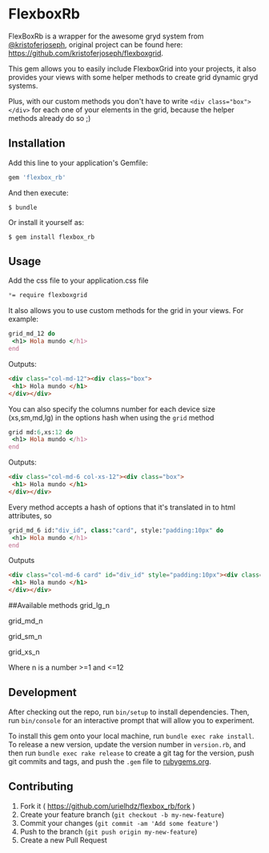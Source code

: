 # FlexboxRb

FlexBoxRb is a wrapper for the awesome gryd system from [@kristoferjoseph](https://github.com/kristoferjoseph), original project can be found here: https://github.com/kristoferjoseph/flexboxgrid.

This gem allows you to easily include FlexboxGrid into your projects, it also provides your views with some helper methods to create grid dynamic gryd systems.

Plus, with our custom methods you don't have to write `<div class="box"></div>` for each one of your elements in the grid, because the helper methods already do so ;)


## Installation

Add this line to your application's Gemfile:

```ruby
gem 'flexbox_rb'
```

And then execute:

    $ bundle

Or install it yourself as:

    $ gem install flexbox_rb

## Usage

Add the css file to your application.css file
```css
*= require flexboxgrid
```

It also allows you to use custom methods for the grid in your views. For example:

```ruby
grid_md_12 do
 <h1> Hola mundo </h1>
end
```

Outputs:
```html
<div class="col-md-12"><div class="box">
 <h1> Hola mundo </h1>
</div></div>
```

You can also specify the columns number for each device size (xs,sm,md,lg) in the options hash when using the `grid` method

```ruby
grid md:6,xs:12 do
 <h1> Hola mundo </h1>
end
```

Outputs:
```html
<div class="col-md-6 col-xs-12"><div class="box">
 <h1> Hola mundo </h1>
</div></div>
```

Every method accepts a hash of options that it's translated in to html attributes, so

```ruby
grid_md_6 id:"div_id", class:"card", style:"padding:10px" do
 <h1> Hola mundo </h1>
end
```

Outputs
```html
<div class="col-md-6 card" id="div_id" style="padding:10px"><div class="box">
 <h1> Hola mundo </h1>
</div></div>
```



##Available methods
grid_lg_n

grid_md_n

grid_sm_n

grid_xs_n


Where n is a number >=1 and <=12

## Development

After checking out the repo, run `bin/setup` to install dependencies. Then, run `bin/console` for an interactive prompt that will allow you to experiment.

To install this gem onto your local machine, run `bundle exec rake install`. To release a new version, update the version number in `version.rb`, and then run `bundle exec rake release` to create a git tag for the version, push git commits and tags, and push the `.gem` file to [rubygems.org](https://rubygems.org).

## Contributing

1. Fork it ( https://github.com/urielhdz/flexbox_rb/fork )
2. Create your feature branch (`git checkout -b my-new-feature`)
3. Commit your changes (`git commit -am 'Add some feature'`)
4. Push to the branch (`git push origin my-new-feature`)
5. Create a new Pull Request
